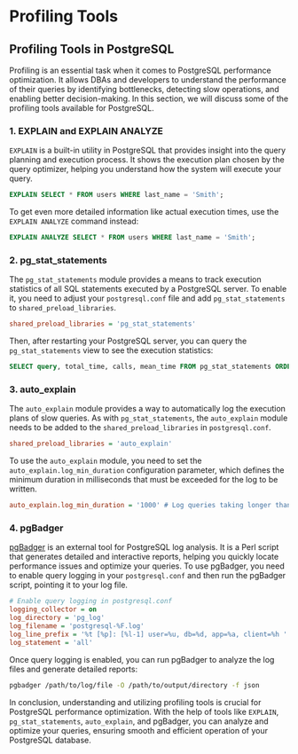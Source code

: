 # Profiling Tools

## Profiling Tools in PostgreSQL

Profiling is an essential task when it comes to PostgreSQL performance optimization. It allows DBAs and developers to understand the performance of their queries by identifying bottlenecks, detecting slow operations, and enabling better decision-making. In this section, we will discuss some of the profiling tools available for PostgreSQL.

### 1. EXPLAIN and EXPLAIN ANALYZE

`EXPLAIN` is a built-in utility in PostgreSQL that provides insight into the query planning and execution process. It shows the execution plan chosen by the query optimizer, helping you understand how the system will execute your query.

```sql
EXPLAIN SELECT * FROM users WHERE last_name = 'Smith';
```

To get even more detailed information like actual execution times, use the `EXPLAIN ANALYZE` command instead:

```sql
EXPLAIN ANALYZE SELECT * FROM users WHERE last_name = 'Smith';
```

### 2. pg_stat_statements

The `pg_stat_statements` module provides a means to track execution statistics of all SQL statements executed by a PostgreSQL server. To enable it, you need to adjust your `postgresql.conf` file and add `pg_stat_statements` to `shared_preload_libraries`.

```ini
shared_preload_libraries = 'pg_stat_statements'
```

Then, after restarting your PostgreSQL server, you can query the `pg_stat_statements` view to see the execution statistics:

```sql
SELECT query, total_time, calls, mean_time FROM pg_stat_statements ORDER BY total_time DESC;
```

### 3. auto_explain

The `auto_explain` module provides a way to automatically log the execution plans of slow queries. As with `pg_stat_statements`, the `auto_explain` module needs to be added to the `shared_preload_libraries` in `postgresql.conf`.

```ini
shared_preload_libraries = 'auto_explain'
```

To use the `auto_explain` module, you need to set the `auto_explain.log_min_duration` configuration parameter, which defines the minimum duration in milliseconds that must be exceeded for the log to be written.

```ini
auto_explain.log_min_duration = '1000' # Log queries taking longer than 1 second to execute
```

### 4. pgBadger

[pgBadger](https://github.com/darold/pgbadger) is an external tool for PostgreSQL log analysis. It is a Perl script that generates detailed and interactive reports, helping you quickly locate performance issues and optimize your queries. To use pgBadger, you need to enable query logging in your `postgresql.conf` and then run the pgBadger script, pointing it to your log file.

```ini
# Enable query logging in postgresql.conf
logging_collector = on
log_directory = 'pg_log'
log_filename = 'postgresql-%F.log'
log_line_prefix = '%t [%p]: [%l-1] user=%u, db=%d, app=%a, client=%h '
log_statement = 'all'
```

Once query logging is enabled, you can run pgBadger to analyze the log files and generate detailed reports:

```bash
pgbadger /path/to/log/file -O /path/to/output/directory -f json
```

In conclusion, understanding and utilizing profiling tools is crucial for PostgreSQL performance optimization. With the help of tools like `EXPLAIN`, `pg_stat_statements`, `auto_explain`, and pgBadger, you can analyze and optimize your queries, ensuring smooth and efficient operation of your PostgreSQL database.